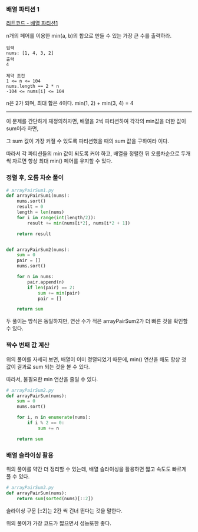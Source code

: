 ### 배열 파티션 1

[리트코드 - 배열 파티션1](https://leetcode.com/problems/array-partition-i/)

n개의 페어를 이용한 min(a, b)의 합으로 만들 수 있는 가장 큰 수를 출력하라.

```
입력
nums: [1, 4, 3, 2]
출력
4
```

```
제약 조건
1 <= n <= 104
nums.length == 2 * n
-104 <= nums[i] <= 104
```

n은 2가 되며, 최대 합은 4이다.
min(1, 2) + min(3, 4) = 4

---

이 문제를 간단하게 재정의하자면, 배열을 2씩 파티션하여 각각의 min값을 더한 값이 sum이라 하면,

그 sum 값이 가장 커질 수 있도록 파티션했을 때의 sum 값을 구하여라 이다.

따라서 각 파티션들의 min 값이 되도록 커야 하고, 배열을 정렬한 뒤 오름차순으로 두개씩 자르면 항상 최대 min() 페어를 유지할 수 있다.

### 정렬 후, 오름 차순 풀이

```python
# arrayPairSum1.py
def arrayPairSum1(nums):
    nums.sort()
    result = 0
    length = len(nums)
    for i in range(int(length/2)):
        result += min(nums[i*2], nums[i*2 + 1])

    return result


def arrayPairSum2(nums):
    sum = 0
    pair = []
    nums.sort()

    for n in nums:
        pair.append(n)
        if len(pair) == 2:
            sum += min(pair)
            pair = []

    return sum
```

두 풀이는 방식은 동일하지만, 연산 수가 적은 arrayPairSum2가 더 빠른 것을 확인할 수 있다.

### 짝수 번째 값 계산

위의 풀이를 자세히 보면, 배열이 이미 정렬되었기 때문에, min() 연산을 해도 항상 첫 값이 결과로 sum 되는 것을 볼 수 있다.

따라서, 불필요한 min 연산을 줄일 수 있다.

```python
# arrayPairSum2.py
def arrayPairSum(nums):
    sum = 0
    nums.sort()

    for i, n in enumerate(nums):
        if i % 2 == 0:
            sum += n

    return sum
```

### 배열 슬라이싱 활용

위의 풀이를 약간 더 정리할 수 있는데, 배열 슬라이싱을 활용하면 짧고 속도도 빠르게 풀 수 있다.

```python
# arrayPairSum3.py
def arrayPairSum(nums):
    return sum(sorted(nums)[::2])
```

슬라이싱 구문 [::2]는 2칸 씩 건너 뛴다는 것을 말한다.

위의 풀이가 가장 코드가 짧으면서 성능또한 좋다.

